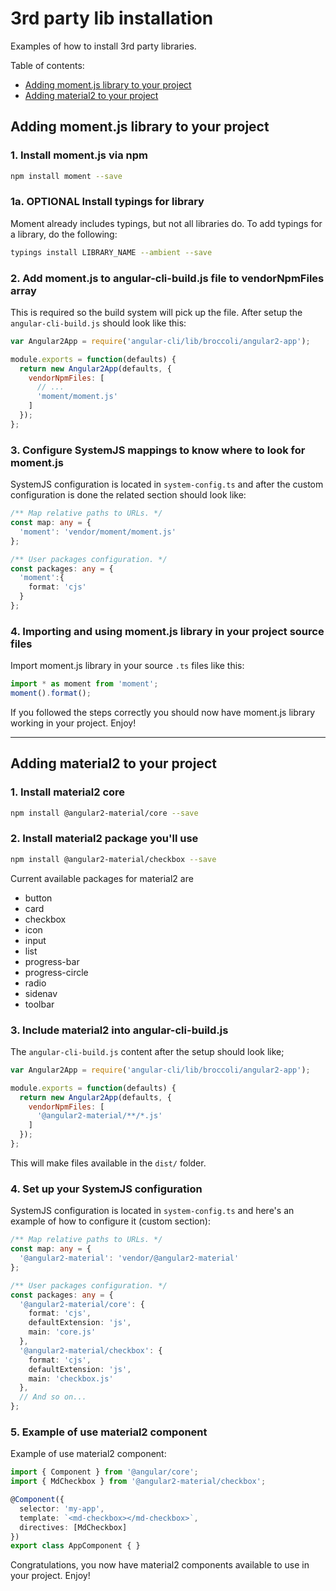 # 3rd party lib installation

Examples of how to install 3rd party libraries.

Table of contents:
- [Adding moment.js library to your project](#adding-momentjs-library-to-your-project)
- [Adding material2 to your project](#adding-material2-to-your-project)

## Adding moment.js library to your project

### 1. Install moment.js via npm

```bash
npm install moment --save
```

### 1a. **OPTIONAL** Install typings for library

Moment already includes typings, but not all libraries do. To add typings for a library, do the following:

```bash
typings install LIBRARY_NAME --ambient --save
```

### 2. Add moment.js to angular-cli-build.js file to vendorNpmFiles array

This is required so the build system will pick up the file. After setup the `angular-cli-build.js` should look like this:

```js
var Angular2App = require('angular-cli/lib/broccoli/angular2-app');

module.exports = function(defaults) {
  return new Angular2App(defaults, {
    vendorNpmFiles: [
      // ...
      'moment/moment.js'
    ]
  });
};
```

### 3. Configure SystemJS mappings to know where to look for moment.js

SystemJS configuration is located in `system-config.ts` and after the custom configuration is done the related section should look like:

```ts
/** Map relative paths to URLs. */
const map: any = {
  'moment': 'vendor/moment/moment.js'
};

/** User packages configuration. */
const packages: any = {
  'moment':{
    format: 'cjs'
  }
};
```

### 4. Importing and using moment.js library in your project source files

Import moment.js library in your source `.ts` files like this:

```ts
import * as moment from 'moment';
moment().format();
```

If you followed the steps correctly you should now have moment.js library working in your project. Enjoy!

___

## Adding material2 to your project

### 1. Install material2 core

```bash
npm install @angular2-material/core --save
```

### 2. Install material2 package you'll use

```bash
npm install @angular2-material/checkbox --save
```

Current available packages for material2 are
- button
- card
- checkbox
- icon
- input
- list
- progress-bar
- progress-circle
- radio
- sidenav
- toolbar

### 3. Include material2 into angular-cli-build.js

The `angular-cli-build.js` content after the setup should look like;

```js
var Angular2App = require('angular-cli/lib/broccoli/angular2-app');

module.exports = function(defaults) {
  return new Angular2App(defaults, {
    vendorNpmFiles: [
      '@angular2-material/**/*.js'
    ]
  });
};
```

This will make files available in the `dist/` folder.

### 4. Set up your SystemJS configuration

SystemJS configuration is located in `system-config.ts` and here's an example of how to configure it (custom section):

```ts
/** Map relative paths to URLs. */
const map: any = {
  '@angular2-material': 'vendor/@angular2-material'
};

/** User packages configuration. */
const packages: any = {
  '@angular2-material/core': {
    format: 'cjs',
    defaultExtension: 'js',
    main: 'core.js'
  },
  '@angular2-material/checkbox': {
    format: 'cjs',
    defaultExtension: 'js',
    main: 'checkbox.js'
  },
  // And so on...
};
```

### 5. Example of use material2 component

Example of use material2 component:

```ts
import { Component } from '@angular/core';
import { MdCheckbox } from '@angular2-material/checkbox';

@Component({
  selector: 'my-app',
  template: `<md-checkbox></md-checkbox>`,
  directives: [MdCheckbox]
})
export class AppComponent { }
```

Congratulations, you now have material2 components available to use in your project. Enjoy!
